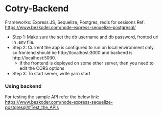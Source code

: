# Cotry-Backend

Frameworks: Express.JS, Sequelize, Postgres, redis for sesisons
Ref: https://www.bezkoder.com/node-express-sequelize-postgresql/

- Step 1: Make sure the set the db username and db password, fronted url in .env file.
- Step 2: Current the app is configured to run on local environment only. so frontend should be http://localhost:3000 and backend is http://localhost:5000.
  - if the frontend is deployed on some other server, then you need to edit the CORS options
- Step 3: To start server, write yarn start
### Using backend

For testing the sample API refer the below link:
https://www.bezkoder.com/node-express-sequelize-postgresql/#Test_the_APIs
